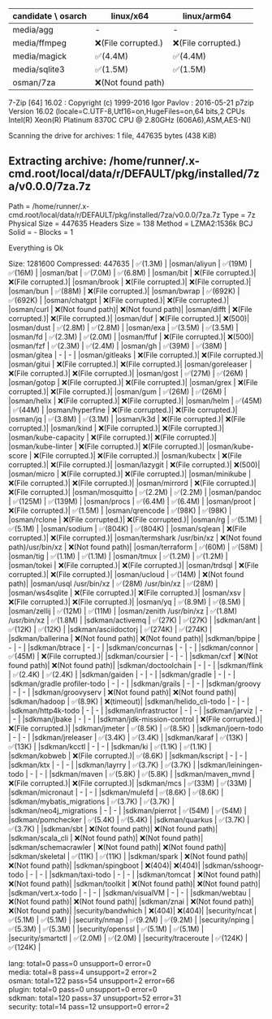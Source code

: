 | candidate \ osarch | linux/x64 | linux/arm64 | | 
| ------------------ | ----------- | ------------ | ---------- | 
|media/agg | - | - |
|media/ffmpeg | ❌(File corrupted.)| ❌(File corrupted.)|
|media/magick | ✅(4.4M) | ✅(4.4M) |
|media/sqlite3 | ✅(1.5M) | ✅(1.5M) |
|osman/7za | ❌(Not found path)
7-Zip [64] 16.02 : Copyright (c) 1999-2016 Igor Pavlov : 2016-05-21
p7zip Version 16.02 (locale=C.UTF-8,Utf16=on,HugeFiles=on,64 bits,2 CPUs Intel(R) Xeon(R) Platinum 8370C CPU @ 2.80GHz (606A6),ASM,AES-NI)

Scanning the drive for archives:
1 file, 447635 bytes (438 KiB)

Extracting archive: /home/runner/.x-cmd.root/local/data/r/DEFAULT/pkg/installed/7za/v0.0.0/7za.7z
--
Path = /home/runner/.x-cmd.root/local/data/r/DEFAULT/pkg/installed/7za/v0.0.0/7za.7z
Type = 7z
Physical Size = 447635
Headers Size = 138
Method = LZMA2:1536k BCJ
Solid = -
Blocks = 1

Everything is Ok

Size:       1281600
Compressed: 447635
| ✅(1.3M) |
|osman/aliyun | ✅(19M) | ✅(16M) |
|osman/bat | ✅(7.0M) | ✅(6.8M) |
|osman/bit | ❌(File corrupted.)| ❌(File corrupted.)|
|osman/brook | ❌(File corrupted.)| ❌(File corrupted.)|
|osman/bun | ✅(88M) | ❌(File corrupted.)|
|osman/bwrap | ✅(692K) | ✅(692K) |
|osman/chatgpt | ❌(File corrupted.)| ❌(File corrupted.)|
|osman/curl | ❌(Not found path)| ❌(Not found path)|
|osman/difft | ❌(File corrupted.)| ❌(File corrupted.)|
|osman/duf | ❌(File corrupted.)| ❌(500)|
|osman/dust | ✅(2.8M) | ✅(2.8M) |
|osman/exa | ✅(3.5M) | ✅(3.5M) |
|osman/fd | ✅(2.3M) | ✅(2.0M) |
|osman/ffuf | ❌(File corrupted.)| ❌(500)|
|osman/fzf | ✅(2.3M) | ✅(2.4M) |
|osman/gh | ✅(39M) | ✅(38M) |
|osman/gitea | - | - |
|osman/gitleaks | ❌(File corrupted.)| ❌(File corrupted.)|
|osman/gitui | ❌(File corrupted.)| ❌(File corrupted.)|
|osman/goreleaser | ❌(File corrupted.)| ❌(File corrupted.)|
|osman/gost | ✅(27M) | ✅(26M) |
|osman/gotop | ❌(File corrupted.)| ❌(File corrupted.)|
|osman/grex | ❌(File corrupted.)| ❌(File corrupted.)|
|osman/gum | ✅(26M) | ✅(26M) |
|osman/helix | ❌(File corrupted.)| ❌(File corrupted.)|
|osman/helm | ✅(45M) | ✅(44M) |
|osman/hyperfine | ❌(File corrupted.)| ❌(File corrupted.)|
|osman/jq | ✅(3.8M) | ✅(3.1M) |
|osman/k3d | ❌(File corrupted.)| ❌(File corrupted.)|
|osman/kind | ❌(File corrupted.)| ❌(File corrupted.)|
|osman/kube-capacity | ❌(File corrupted.)| ❌(File corrupted.)|
|osman/kube-linter | ❌(File corrupted.)| ❌(File corrupted.)|
|osman/kube-score | ❌(File corrupted.)| ❌(File corrupted.)|
|osman/kubectx | ❌(File corrupted.)| ❌(File corrupted.)|
|osman/lazygit | ❌(File corrupted.)| ❌(500)|
|osman/micro | ❌(File corrupted.)| ❌(File corrupted.)|
|osman/minikube | ❌(File corrupted.)| ❌(File corrupted.)|
|osman/mirrord | ❌(File corrupted.)| ❌(File corrupted.)|
|osman/mosquitto | ✅(2.2M) | ✅(2.2M) |
|osman/pandoc | ✅(125M) | ✅(139M) |
|osman/procs | ✅(6.4M) | ✅(6.4M) |
|osman/proot | ❌(File corrupted.)| ✅(1.5M) |
|osman/qrencode | ✅(98K) | ✅(98K) |
|osman/rclone | ❌(File corrupted.)| ❌(File corrupted.)|
|osman/rg | ✅(5.1M) | ✅(5.1M) |
|osman/sodium | ✅(804K) | ✅(804K) |
|osman/sqlean | ❌(File corrupted.)| ❌(File corrupted.)|
|osman/termshark /usr/bin/xz
| ❌(Not found path)/usr/bin/xz
| ❌(Not found path)|
|osman/terraform | ✅(60M) | ✅(58M) |
|osman/tig | ✅(1.1M) | ✅(1.1M) |
|osman/tmux | ✅(1.2M) | ✅(1.2M) |
|osman/tokei | ❌(File corrupted.)| ❌(File corrupted.)|
|osman/trdsql | ❌(File corrupted.)| ❌(File corrupted.)|
|osman/ucloud | ✅(14M) | ❌(Not found path)|
|osman/usql /usr/bin/xz
| ✅(28M) /usr/bin/xz
| ✅(28M) |
|osman/ws4sqlite | ❌(File corrupted.)| ❌(File corrupted.)|
|osman/xsv | ❌(File corrupted.)| ❌(File corrupted.)|
|osman/yq | ✅(8.9M) | ✅(8.5M) |
|osman/zellij | ✅(12M) | ✅(11M) |
|osman/zenith /usr/bin/xz
| ✅(1.8M) /usr/bin/xz
| ✅(1.8M) |
|sdkman/activemq | ✅(27K) | ✅(27K) |
|sdkman/ant | ✅(12K) | ✅(12K) |
|sdkman/asciidoctorj | ✅(274K) | ✅(274K) |
|sdkman/ballerina | ❌(Not found path)| ❌(Not found path)|
|sdkman/bpipe | - | - |
|sdkman/btrace | - | - |
|sdkman/concurnas | - | - |
|sdkman/connor | ✅(45M) | ❌(File corrupted.)|
|sdkman/coursier | - | - |
|sdkman/cxf | ❌(Not found path)| ❌(Not found path)|
|sdkman/doctoolchain | - | - |
|sdkman/flink | ✅(2.4K) | ✅(2.4K) |
|sdkman/gaiden | - | - |
|sdkman/gradle | - | - |
|sdkman/gradle profiler-todo | - | - |
|sdkman/grails | - | - |
|sdkman/groovy | - | - |
|sdkman/groovyserv | ❌(Not found path)| ❌(Not found path)|
|sdkman/hadoop | ✅(8.9K) | ❌(timeout)|
|sdkman/helido_cli-todo | - | - |
|sdkman/http4k-todo | - | - |
|sdkman/infrastructor | - | - |
|sdkman/jarviz | - | - |
|sdkman/jbake | - | - |
|sdkman/jdk-mission-control | ❌(File corrupted.)| ❌(File corrupted.)|
|sdkman/jmeter | ✅(8.5K) | ✅(8.5K) |
|sdkman/joern-todo | - | - |
|sdkman/jreleaser | ✅(3.4K) | ✅(3.4K) |
|sdkman/karaf | ✅(13K) | ✅(13K) |
|sdkman/kcctl | - | - |
|sdkman/ki | ✅(1.1K) | ✅(1.1K) |
|sdkman/kobweb | ❌(File corrupted.)| ✅(8.6K) |
|sdkman/kscript | - | - |
|sdkman/ktx | - | - |
|sdkman/layrry | ✅(3.7K) | ✅(3.7K) |
|sdkman/leiningen-todo | - | - |
|sdkman/maven | ✅(5.8K) | ✅(5.8K) |
|sdkman/maven_mvnd | ❌(File corrupted.)| ❌(File corrupted.)|
|sdkman/mcs | ✅(33M) | ✅(33M) |
|sdkman/micronaut | - | - |
|sdkman/mulefd | ✅(8.6K) | ✅(8.6K) |
|sdkman/mybatis_migrations | ✅(3.7K) | ✅(3.7K) |
|sdkman/neo4j_migrations | - | - |
|sdkman/pierrot | ✅(54M) | ✅(54M) |
|sdkman/pomchecker | ✅(5.4K) | ✅(5.4K) |
|sdkman/quarkus | ✅(3.7K) | ✅(3.7K) |
|sdkman/sbt | ❌(Not found path)| ❌(Not found path)|
|sdkman/scala_cli | ❌(Not found path)| ❌(Not found path)|
|sdkman/schemacrawler | ❌(Not found path)| ❌(Not found path)|
|sdkman/skeletal | ✅(11K) | ✅(11K) |
|sdkman/spark | ❌(Not found path)| ❌(Not found path)|
|sdkman/spingboot | ❌(404)| ❌(404)|
|sdkman/sshoogr-todo | - | - |
|sdkman/taxi-todo | - | - |
|sdkman/tomcat | ❌(Not found path)| ❌(Not found path)|
|sdkman/toolkit | ❌(Not found path)| ❌(Not found path)|
|sdkman/vert.x-todo | - | - |
|sdkman/visualVM | - | - |
|sdkman/webtau | ❌(Not found path)| ❌(Not found path)|
|sdkman/znai | ❌(Not found path)| ❌(Not found path)|
|security/bandwhich | ❌(404)| ❌(404)|
|security/ncat | ✅(5.1M) | ✅(5.1M) |
|security/nmap | ✅(9.2M) | ✅(9.2M) |
|security/nping | ✅(5.3M) | ✅(5.3M) |
|security/openssl | ✅(5.1M) | ✅(5.1M) |
|security/smartctl | ✅(2.0M) | ✅(2.0M) |
|security/traceroute | ✅(124K) | ✅(124K) |


lang: total=0 pass=0 unsupport=0 error=0  
media: total=8 pass=4 unsupport=2 error=2  
osman: total=122 pass=54 unsupport=2 error=66  
plugin: total=0 pass=0 unsupport=0 error=0  
sdkman: total=120 pass=37 unsupport=52 error=31  
security: total=14 pass=12 unsupport=0 error=2  
